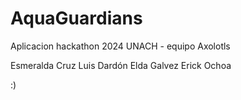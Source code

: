 # AquaGuardians
Aplicacion hackathon 2024 UNACH - equipo Axolotls


Esmeralda Cruz
Luis Dardón 
Elda Galvez
Erick Ochoa

:)
